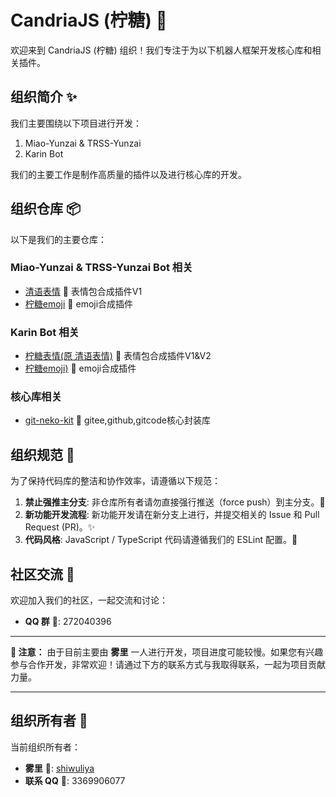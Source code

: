 # CandriaJS (柠糖) 👋

欢迎来到 CandriaJS (柠糖) 组织！我们专注于为以下机器人框架开发核心库和相关插件。

## 组织简介 ✨

我们主要围绕以下项目进行开发：

1.  Miao-Yunzai & TRSS-Yunzai
2.  Karin Bot

我们的主要工作是制作高质量的插件以及进行核心库的开发。

## 组织仓库 📦

以下是我们的主要仓库：

### Miao-Yunzai & TRSS-Yunzai Bot 相关

-   [清语表情](https://github.com/CandriaJS/meme-plugin) 🔗 表情包合成插件V1
-   [柠糖emoji](https://github.com/CandriaJS/emojimix-plugin) 🔗 emoji合成插件

### Karin Bot 相关

-   [柠糖表情(原 清语表情)](https://github.com/CandriaJS/karin-plugin-meme) 🔗 表情包合成插件V1&V2   
-   [柠糖emoji)](https://github.com/CandriaJS/karin-plugin-emojimix) 🔗 emoji合成插件

### 核心库相关

- [git-neko-kit](https://github.com/CandriaJS/git-neko-kit) 🔗 gitee,github,gitcode核心封装库

## 组织规范 📜

为了保持代码库的整洁和协作效率，请遵循以下规范：

1.  **禁止强推主分支**: 非仓库所有者请勿直接强行推送（force push）到主分支。🚫
2.  **新功能开发流程**: 新功能开发请在新分支上进行，并提交相关的 Issue 和 Pull Request (PR)。✨
3.  **代码风格**: JavaScript / TypeScript 代码请遵循我们的 ESLint 配置。📝

## 社区交流 🤝

欢迎加入我们的社区，一起交流和讨论：

-   **QQ 群** 💬: 272040396

---

**📢 注意：** 由于目前主要由 **雾里** 一人进行开发，项目进度可能较慢。如果您有兴趣参与合作开发，非常欢迎！请通过下方的联系方式与我取得联系，一起为项目贡献力量。

---

## 组织所有者 👤

当前组织所有者：

-   **雾里** 🔗: [shiwuliya](https://github.com/shiwuliya)
-   **联系 QQ** 💬: 3369906077
